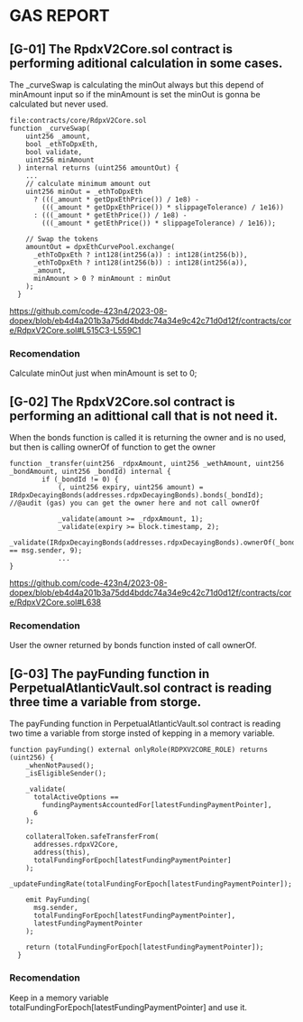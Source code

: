 # GAS REPORT

## [G-01] The RpdxV2Core.sol contract is performing aditional calculation in some cases.

The _curveSwap is calculating the minOut always but this depend of minAmount input so if the minAmount is set the minOut is gonna be calculated but never used.

```
file:contracts/core/RdpxV2Core.sol
function _curveSwap(
    uint256 _amount,
    bool _ethToDpxEth,
    bool validate,
    uint256 minAmount
  ) internal returns (uint256 amountOut) {
    ...
    // calculate minimum amount out
    uint256 minOut = _ethToDpxEth
      ? (((_amount * getDpxEthPrice()) / 1e8) -
        (((_amount * getDpxEthPrice()) * slippageTolerance) / 1e16))
      : (((_amount * getEthPrice()) / 1e8) -
        (((_amount * getEthPrice()) * slippageTolerance) / 1e16));

    // Swap the tokens
    amountOut = dpxEthCurvePool.exchange(
      _ethToDpxEth ? int128(int256(a)) : int128(int256(b)),
      _ethToDpxEth ? int128(int256(b)) : int128(int256(a)),
      _amount,
      minAmount > 0 ? minAmount : minOut
    );
  }

```
https://github.com/code-423n4/2023-08-dopex/blob/eb4d4a201b3a75dd4bddc74a34e9c42c71d0d12f/contracts/core/RdpxV2Core.sol#L515C3-L559C1

### Recomendation

Calculate minOut just when minAmount is set to 0;

## [G-02] The RpdxV2Core.sol contract is performing an adittional call that is not need it.

When the bonds function is called it is returning the owner and is no used, but then is calling ownerOf of function to  get the owner

```
function _transfer(uint256 _rdpxAmount, uint256 _wethAmount, uint256 _bondAmount, uint256 _bondId) internal {
        if (_bondId != 0) {
            (, uint256 expiry, uint256 amount) = IRdpxDecayingBonds(addresses.rdpxDecayingBonds).bonds(_bondId); //@audit (gas) you can get the owner here and not call ownerOf

            _validate(amount >= _rdpxAmount, 1);
            _validate(expiry >= block.timestamp, 2);
            _validate(IRdpxDecayingBonds(addresses.rdpxDecayingBonds).ownerOf(_bondId) == msg.sender, 9);
            ...
}
```
https://github.com/code-423n4/2023-08-dopex/blob/eb4d4a201b3a75dd4bddc74a34e9c42c71d0d12f/contracts/core/RdpxV2Core.sol#L638

### Recomendation

User the owner returned by bonds function insted of call ownerOf.

## [G-03] The payFunding function in PerpetualAtlanticVault.sol contract is reading three time a variable from storge.

The payFunding function in PerpetualAtlanticVault.sol contract is reading two time a variable from storge insted of kepping in a memory variable.

```
function payFunding() external onlyRole(RDPXV2CORE_ROLE) returns (uint256) {
    _whenNotPaused();
    _isEligibleSender();

    _validate(
      totalActiveOptions ==
        fundingPaymentsAccountedFor[latestFundingPaymentPointer],
      6
    );

    collateralToken.safeTransferFrom(
      addresses.rdpxV2Core,
      address(this),
      totalFundingForEpoch[latestFundingPaymentPointer]
    );
    _updateFundingRate(totalFundingForEpoch[latestFundingPaymentPointer]);

    emit PayFunding(
      msg.sender,
      totalFundingForEpoch[latestFundingPaymentPointer],
      latestFundingPaymentPointer
    );

    return (totalFundingForEpoch[latestFundingPaymentPointer]);
  }
```

### Recomendation

Keep in a memory variable  totalFundingForEpoch[latestFundingPaymentPointer] and use it.


